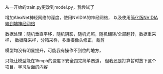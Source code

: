 
从一开始的train.py更改到model.py，我尝试了

增加AlexNet神经网络的深度，使用NVIDIA的神经网络，
以及使用[简化版NVIDIA 端到端神经网络](https://navoshta.com/end-to-end-deep-learning/)

数据处理：随机垂直平移，随机阴影，随机光照，随机翻转/全部翻转，数据重采样，
数据降采样，分箱采样，多重摄像头修正，裁剪

模型均没有明显提升，可能我有操作不到位的地方，

只能让模型能在15mph的速度下安全跑完简单赛道，
但我还是打算暂时放下这个项目，学习后面的内容